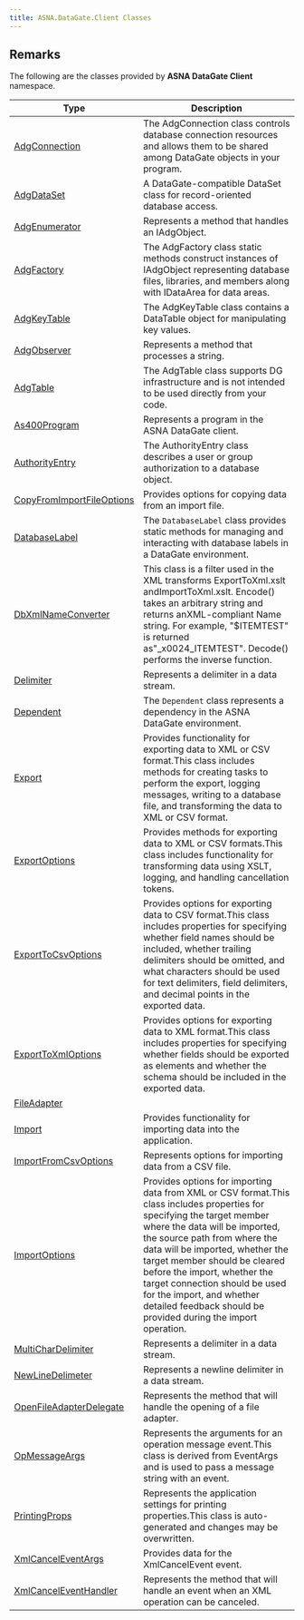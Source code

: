 ```yaml
---
title: ASNA.DataGate.Client Classes
---
```


## Remarks

The following are the classes provided by **ASNA DataGate Client** namespace.


| Type | Description |
| --- | --- |
| [AdgConnection](/reference/datagate/datagate-client/adg-connection.html) | The AdgConnection class controls database connection resources and allows them to be shared among DataGate objects in your program.  |
| [AdgDataSet](/reference/datagate/datagate-client/adg-data-set.html) | A DataGate-compatible DataSet class for record-oriented database access. |
| [AdgEnumerator](/reference/datagate/datagate-client/adg-enumerator.html) | Represents a method that handles an IAdgObject. |
| [AdgFactory](/reference/datagate/datagate-client/adg-factory.html) | The AdgFactory class static methods construct instances of IAdgObject representing database files, libraries, and members along with IDataArea for data areas. |
| [AdgKeyTable](/reference/datagate/datagate-client/adg-key-table.html) | The AdgKeyTable class contains a DataTable object for manipulating key values. |
| [AdgObserver](/reference/datagate/datagate-client/adg-observer.html) | Represents a method that processes a string. |
| [AdgTable](/reference/datagate/datagate-client/adg-table.html) | The AdgTable class supports DG infrastructure and is not intended to be used directly from your code. |
| [As400Program](/reference/datagate/datagate-client/as400-program.html) | Represents a program in the ASNA DataGate client. |
| [AuthorityEntry](/reference/datagate/datagate-client/authority-entry.html) | The AuthorityEntry class describes a user or group authorization to a database object. |
| [CopyFromImportFileOptions](/reference/datagate/datagate-client/copy-from-import-file-options.html) | Provides options for copying data from an import file. |
| [DatabaseLabel](/reference/datagate/datagate-client/database-label.html) | The `DatabaseLabel` class provides static methods for managing and interacting with database labels in a DataGate environment. |
| [DbXmlNameConverter](/reference/datagate/datagate-client/db-xml-name-converter.html) | This class is a filter used in the XML transforms ExportToXml.xslt andImportToXml.xslt.  Encode() takes an arbitrary string and returns anXML-compliant Name string.  For example, "$ITEMTEST" is returned as"_x0024_ITEMTEST".  Decode() performs the inverse function. |
| [Delimiter](/reference/datagate/datagate-client/delimiter.html) | Represents a delimiter in a data stream. |
| [Dependent](/reference/datagate/datagate-client/dependent.html) | The `Dependent` class represents a dependency in the ASNA DataGate environment. |
| [Export](/reference/datagate/datagate-client/export.html) | Provides functionality for exporting data to XML or CSV format.This class includes methods for creating tasks to perform the export, logging messages, writing to a database file, and transforming the data to XML or CSV format. |
| [ExportOptions](/reference/datagate/datagate-client/export-options.html) | Provides methods for exporting data to XML or CSV formats.This class includes functionality for transforming data using XSLT, logging, and handling cancellation tokens. |
| [ExportToCsvOptions](/reference/datagate/datagate-client/export-to-csv-options.html) | Provides options for exporting data to CSV format.This class includes properties for specifying whether field names should be included, whether trailing delimiters should be omitted, and what characters should be used for text delimiters, field delimiters, and decimal points in the exported data. |
| [ExportToXmlOptions](/reference/datagate/datagate-client/export-to-xml-options.html) | Provides options for exporting data to XML format.This class includes properties for specifying whether fields should be exported as elements and whether the schema should be included in the exported data. |
| [FileAdapter](/reference/datagate/datagate-client/file-adapter.html) |  |
| [Import](/reference/datagate/datagate-client/import.html) | Provides functionality for importing data into the application. |
| [ImportFromCsvOptions](/reference/datagate/datagate-client/import-from-csv-options.html) | Represents options for importing data from a CSV file. |
| [ImportOptions](/reference/datagate/datagate-client/import-options.html) | Provides options for importing data from XML or CSV format.This class includes properties for specifying the target member where the data will be imported, the source path from where the data will be imported, whether the target member should be cleared before the import, whether the target connection should be used for the import, and whether detailed feedback should be provided during the import operation. |
| [MultiCharDelimiter](/reference/datagate/datagate-client/multi-char-delimiter.html) | Represents a delimiter in a data stream. |
| [NewLineDelimeter](/reference/datagate/datagate-client/new-line-delimeter.html) | Represents a newline delimiter in a data stream. |
| [OpenFileAdapterDelegate](/reference/datagate/datagate-client/open-file-adapter-delegate.html) | Represents the method that will handle the opening of a file adapter. |
| [OpMessageArgs](/reference/datagate/datagate-client/op-message-args.html) | Represents the arguments for an operation message event.This class is derived from EventArgs and is used to pass a message string with an event. |
| [PrintingProps](/reference/datagate/datagate-client/printing-props.html) | Represents the application settings for printing properties.This class is auto-generated and changes may be overwritten. |
| [XmlCancelEventArgs](/reference/datagate/datagate-client/xml-cancel-event-args.html) | Provides data for the XmlCancelEvent event. |
| [XmlCancelEventHandler](/reference/datagate/datagate-client/xml-cancel-event-handler.html) | Represents the method that will handle an event when an XML operation can be canceled. |
